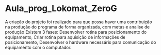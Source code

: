 # Aula_prog_Lokomat_ZeroG

A criação do projeto foi realizado para que possa haver uma contribuição na produção do programa
de forma organizada, com metas e analise de produção
Existem 3 fases:
Desenvolver rotina para posicionamento do equipamento,
Criar rotina para aquisição de informações de posicionamento,
Desenvolver o hardware necessário para comunicação do equipamento com o computador.

